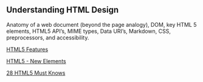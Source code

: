 ## Understanding HTML Design

Anatomy of a web document (beyond the page analogy), DOM, key HTML 5 elements, HTML5 API’s, MIME types, Data URI’s, Markdown, CSS, preprocessors, and accessibility.

[HTML5 Features](https://www.codecademy.com/articles/html5-features)

[HTML5 - New Elements](https://www.w3schools.com/html/html5_new_elements.asp)

[28 HTML5 Must Knows](https://code.tutsplus.com/tutorials/28-html5-features-tips-and-techniques-you-must-know—net-13520)
